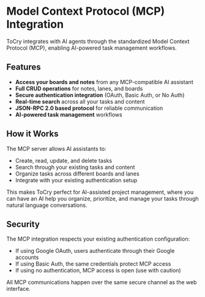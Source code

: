 # Model Context Protocol (MCP) Integration

ToCry integrates with AI agents through the standardized Model Context Protocol (MCP), enabling AI-powered task management workflows.

## Features

- **Access your boards and notes** from any MCP-compatible AI assistant
- **Full CRUD operations** for notes, lanes, and boards
- **Secure authentication integration** (OAuth, Basic Auth, or No Auth)
- **Real-time search** across all your tasks and content
- **JSON-RPC 2.0 based protocol** for reliable communication
- **AI-powered task management** workflows

## How it Works

The MCP server allows AI assistants to:
- Create, read, update, and delete tasks
- Search through your existing tasks and content
- Organize tasks across different boards and lanes
- Integrate with your existing authentication setup

This makes ToCry perfect for AI-assisted project management, where you can have an AI help you organize, prioritize, and manage your tasks through natural language conversations.

## Security

The MCP integration respects your existing authentication configuration:
- If using Google OAuth, users authenticate through their Google accounts
- If using Basic Auth, the same credentials protect MCP access
- If using no authentication, MCP access is open (use with caution)

All MCP communications happen over the same secure channel as the web interface.